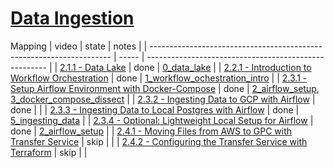 # [Data Ingestion](https://github.com/DataTalksClub/data-engineering-zoomcamp/tree/main/week_2_data_ingestion)


Mapping
| video                                                                | state | notes                                                 |
| -------------------------------------------------------------------- | ----- | ----------------------------------------------------- |
| [2.1.1 - Data Lake][v2.1.1]                                          | done  | [0_data_lake][f1]                                     |
| [2.2.1 - Introduction to Workflow Orchestration][v2.2.1]             | done  | [1_workflow_ochestration_intro][f2]                   |
| [2.3.1 - Setup Airflow Environment with Docker-Compose][v2.3.1]      | done  | [2_airflow_setup][f3], [3_docker_compose_dissect][f4] |
| [2.3.2 - Ingesting Data to GCP with Airflow][v2.3.2]                 | done  |                                                       |
| [2.3.3 - Ingesting Data to Local Postgres with Airflow][v2.3.3]      | done  | [5_ingesting_data][f5]                                |
| [2.3.4 - Optional: Lightweight Local Setup for Airflow][v2.3.4]      | done  | [2_airflow_setup][f3]                                 |
| [2.4.1 - Moving Files from AWS to GPC with Transfer Service][v2.4.1] | skip  |                                                       |
| [2.4.2 - Configuring the Transfer Service with Terraform][v2.4.2]    | skip  |                                                       |


<!-- file links -->
[f1]: ./0_data_lake.md
[f2]: ./1_workflow_ochestration_intro.md
[f3]: ./2_airflow_setup.md
[f4]: ./3_docker_compose_dissect.md
[f5]: ./5_ingesting_data.md


<!-- video links -->
[v2.1.1]: https://www.youtube.com/watch?v=W3Zm6rjOq70&list=PL3MmuxUbc_hJed7dXYoJw8DoCuVHhGEQb&index=17
[v2.2.1]: https://www.youtube.com/watch?v=0yK7LXwYeD0&list=PL3MmuxUbc_hJed7dXYoJw8DoCuVHhGEQb&index=18
[v2.3.1]: https://www.youtube.com/watch?v=lqDMzReAtrw&list=PL3MmuxUbc_hJed7dXYoJw8DoCuVHhGEQb&index=19
[v2.3.2]: https://www.youtube.com/watch?v=9ksX9REfL8w&list=PL3MmuxUbc_hJed7dXYoJw8DoCuVHhGEQb&index=20
[v2.3.3]: https://www.youtube.com/watch?v=s2U8MWJH5xA&list=PL3MmuxUbc_hJed7dXYoJw8DoCuVHhGEQb&index=21
[v2.3.4]: https://www.youtube.com/watch?v=A1p5LQ0zzaQ&list=PL3MmuxUbc_hJed7dXYoJw8DoCuVHhGEQb&index=22
[v2.4.1]: https://www.youtube.com/watch?v=rFOFTfD1uGk&list=PL3MmuxUbc_hJed7dXYoJw8DoCuVHhGEQb&index=23
[v2.4.2]: https://www.youtube.com/watch?v=VhmmbqpIzeI&list=PL3MmuxUbc_hJed7dXYoJw8DoCuVHhGEQb&index=24